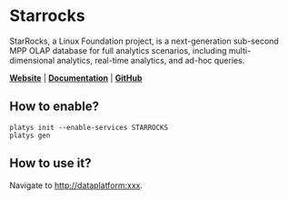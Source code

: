 # Starrocks

StarRocks, a Linux Foundation project, is a next-generation sub-second MPP OLAP database for full analytics scenarios, including multi-dimensional analytics, real-time analytics, and ad-hoc queries. 

**[Website](https://www.starrocks.io/)** | **[Documentation](https://docs.starrocks.io/docs/introduction/StarRocks_intro/)** | **[GitHub](https://github.com/StarRocks/StarRocks)**

## How to enable?

```
platys init --enable-services STARROCKS
platys gen
```

## How to use it?

Navigate to <http://dataplatform:xxx>.



